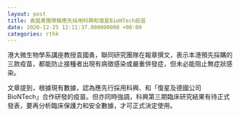 ```yaml
---
layout: post
title: 袁國勇團隊稱應先採用科興和復星BioNTech疫苗
date: 2020-12-25 12:11:37.000000000 +08:00
categories: rthk
---
```


港大微生物學系講座教授袁國勇，聯同研究團隊在報章撰文，表示本港預先採購的三款疫苗，都能防止接種者出現有病徵感染或嚴重併發症，但未必能阻止無症狀感染。

文章提到，根據現有數據，認為應先行採用科興、和「復星及德國公司BioNTech」合作研發的疫苗。但亦同時強調，科興第三期臨床研究結果有待正式發表，要再分析臨床保護力和安全數據，才可正式決定使用。
